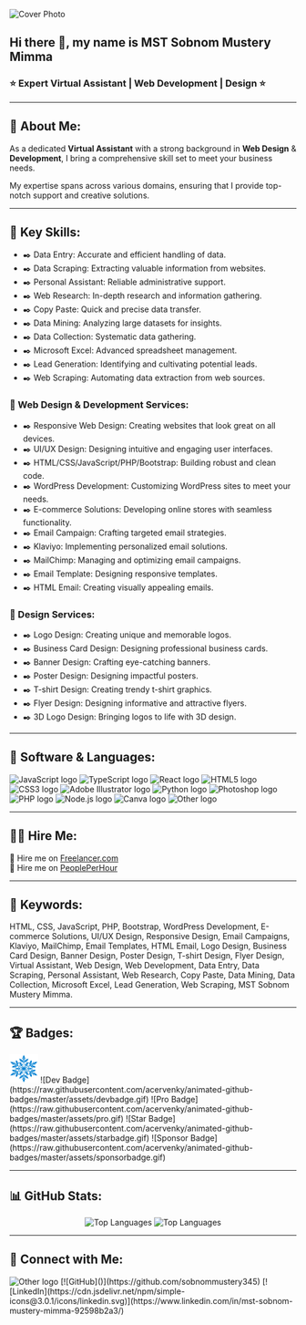 ![Cover Photo](https://github.com/user-attachments/assets/0b45cd3b-57ed-40f3-aad6-d49320c57937)

## Hi there 👋, my name is MST Sobnom Mustery Mimma  

### ⭐ Expert Virtual Assistant | Web Development | Design ⭐

---

## 📌 About Me:
As a dedicated **Virtual Assistant** with a strong background in **Web Design** & **Development**, I bring a comprehensive skill set to meet your business needs.

My expertise spans across various domains, ensuring that I provide top-notch support and creative solutions.

---

## 📝 Key Skills:
- ✒️ Data Entry: Accurate and efficient handling of data.
- ✒️ Data Scraping: Extracting valuable information from websites.
- ✒️ Personal Assistant: Reliable administrative support.
- ✒️ Web Research: In-depth research and information gathering.
- ✒️ Copy Paste: Quick and precise data transfer.
- ✒️ Data Mining: Analyzing large datasets for insights.
- ✒️ Data Collection: Systematic data gathering.
- ✒️ Microsoft Excel: Advanced spreadsheet management.
- ✒️ Lead Generation: Identifying and cultivating potential leads.
- ✒️ Web Scraping: Automating data extraction from web sources.

### 📝 Web Design & Development Services:
- ✒️ Responsive Web Design: Creating websites that look great on all devices.
- ✒️ UI/UX Design: Designing intuitive and engaging user interfaces.
- ✒️ HTML/CSS/JavaScript/PHP/Bootstrap: Building robust and clean code.
- ✒️ WordPress Development: Customizing WordPress sites to meet your needs.
- ✒️ E-commerce Solutions: Developing online stores with seamless functionality.
- ✒️ Email Campaign: Crafting targeted email strategies.
- ✒️ Klaviyo: Implementing personalized email solutions.
- ✒️ MailChimp: Managing and optimizing email campaigns.
- ✒️ Email Template: Designing responsive templates.
- ✒️ HTML Email: Creating visually appealing emails.

### 📝 Design Services:
- ✒️ Logo Design: Creating unique and memorable logos.
- ✒️ Business Card Design: Designing professional business cards.
- ✒️ Banner Design: Crafting eye-catching banners.
- ✒️ Poster Design: Designing impactful posters.
- ✒️ T-shirt Design: Creating trendy t-shirt graphics.
- ✒️ Flyer Design: Designing informative and attractive flyers.
- ✒️ 3D Logo Design: Bringing logos to life with 3D design.

---

## 🎯 Software & Languages:
<div>
    <img src="https://cdn.jsdelivr.net/gh/devicons/devicon/icons/javascript/javascript-original.svg" width="50" height="50" alt="JavaScript logo" />
    <img src="https://cdn.jsdelivr.net/gh/devicons/devicon/icons/typescript/typescript-original.svg" width="50" height="50" alt="TypeScript logo" />
    <img src="https://cdn.jsdelivr.net/gh/devicons/devicon/icons/react/react-original.svg" width="50" height="50" alt="React logo" />
    <img src="https://cdn.jsdelivr.net/gh/devicons/devicon/icons/html5/html5-original.svg" width="50" height="50" alt="HTML5 logo" />
    <img src="https://cdn.jsdelivr.net/gh/devicons/devicon/icons/css3/css3-original.svg" width="50" height="50" alt="CSS3 logo" />
    <img src="https://skillicons.dev/icons?i=ai" width="50" height="50" alt="Adobe Illustrator logo" />
    <img src="https://cdn.jsdelivr.net/gh/devicons/devicon/icons/python/python-original.svg" width="50" height="50" alt="Python logo" />
    <img src="https://cdn.jsdelivr.net/gh/devicons/devicon/icons/photoshop/photoshop-plain.svg" width="50" height="50" alt="Photoshop logo" />
    <img src="https://cdn.jsdelivr.net/gh/devicons/devicon/icons/php/php-original.svg" width="50" height="50" alt="PHP logo" />
    <img src="https://cdn.jsdelivr.net/gh/devicons/devicon/icons/nodejs/nodejs-original.svg" width="50" height="50" alt="Node.js logo" />
    <img src="https://cdn.jsdelivr.net/gh/devicons/devicon/icons/canva/canva-original.svg" width="50" height="50" alt="Canva logo" />
    <img src="https://upload.wikimedia.org/wikipedia/commons/thumb/3/35/Information_icon.svg/768px-Information_icon.svg.png" width="50" height="50" alt="Other logo" />
</div>


---

## 🙋‍♀️ Hire Me:
🔭 Hire me on [Freelancer.com](https://www.freelancer.com/u/sobnommustery345)  
🔭 Hire me on [PeoplePerHour](https://www.peopleperhour.com/freelancer/business/mst_sobnom_mustery-mimma-virtual-assistant-web-developer-nwqwnjm)

---

## 🔰 Keywords:
HTML, CSS, JavaScript, PHP, Bootstrap, WordPress Development, E-commerce Solutions, UI/UX Design, Responsive Design, Email Campaigns, Klaviyo, MailChimp, Email Templates, HTML Email, Logo Design, Business Card Design, Banner Design, Poster Design, T-shirt Design, Flyer Design, Virtual Assistant, Web Design, Web Development, Data Entry, Data Scraping, Personal Assistant, Web Research, Copy Paste, Data Mining, Data Collection, Microsoft Excel, Lead Generation, Web Scraping, MST Sobnom Mustery Mimma.

---

## 🏆 Badges:
<img src="https://raw.githubusercontent.com/acervenky/animated-github-badges/master/assets/acbadge.gif" width="50" height="50" alt="Other logo" /> 
![Dev Badge](https://raw.githubusercontent.com/acervenky/animated-github-badges/master/assets/devbadge.gif)  
![Pro Badge](https://raw.githubusercontent.com/acervenky/animated-github-badges/master/assets/pro.gif)  
![Star Badge](https://raw.githubusercontent.com/acervenky/animated-github-badges/master/assets/starbadge.gif)  
![Sponsor Badge](https://raw.githubusercontent.com/acervenky/animated-github-badges/master/assets/sponsorbadge.gif)

---

## 📊 GitHub Stats:
<div align="center">
    <img src="https://github-readme-stats.vercel.app/api/top-langs/?username=sobnommustery345" width="55%" alt="Top Languages" />
    <img src="https://github-readme-stats.vercel.app/api?username=sobnommustery345&show_icons=true" width="55%" alt="Top Languages" />
</div>

---

## 🔗 Connect with Me:
<img src="https://cdn.jsdelivr.net/npm/simple-icons@3.0.1/icons/github.svg" width="50" height="50" alt="Other logo" />
[![GitHub]()](https://github.com/sobnommustery345)  
[![LinkedIn](https://cdn.jsdelivr.net/npm/simple-icons@3.0.1/icons/linkedin.svg)](https://www.linkedin.com/in/mst-sobnom-mustery-mimma-92598b2a3/)
